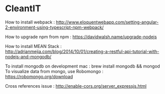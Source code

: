 # CleantIT

How to install webpack : http://www.eloquentwebapp.com/setting-angular-2-environment-using-typescript-npm-webpack/

How to upgrade npm from npm : https://davidwalsh.name/upgrade-nodejs

How to install MEAN Stack : http://adrianmejia.com/blog/2014/10/01/creating-a-restful-api-tutorial-with-nodejs-and-mongodb/

To install mongodb on development mac : brew install mongodb && mongod
To visualize data from mongo, use Robomongo : https://robomongo.org/download

Cross references issue : http://enable-cors.org/server_expressjs.html